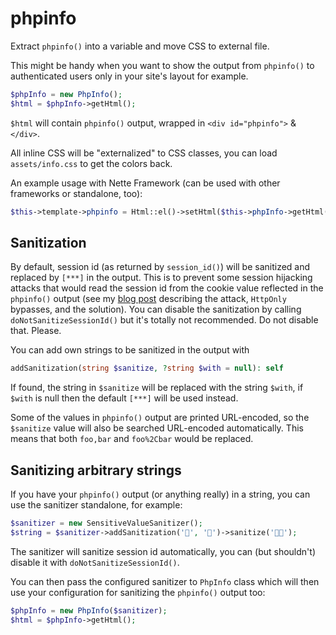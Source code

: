 # phpinfo
Extract `phpinfo()` into a variable and move CSS to external file.

This might be handy when you want to show the output from `phpinfo()` to authenticated users only in your site's layout for example.

```php
$phpInfo = new PhpInfo();
$html = $phpInfo->getHtml();
```

`$html` will contain `phpinfo()` output, wrapped in `<div id="phpinfo">` & `</div>`.

All inline CSS will be "externalized" to CSS classes, you can load `assets/info.css` to get the colors back.

An example usage with Nette Framework (can be used with other frameworks or standalone, too):
```php
$this->template->phpinfo = Html::el()->setHtml($this->phpInfo->getHtml());
```

## Sanitization
By default, session id (as returned by `session_id()`) will be sanitized and replaced by `[***]` in the output.
This is to prevent some session hijacking attacks that would read the session id from the cookie value reflected in the `phpinfo()` output
(see my [blog post](https://www.michalspacek.com/stealing-session-ids-with-phpinfo-and-how-to-stop-it) describing the attack, `HttpOnly` bypasses, and the solution).
You can disable the sanitization by calling `doNotSanitizeSessionId()` but it's totally not recommended. Do not disable that. Please.

You can add own strings to be sanitized in the output with
```php
addSanitization(string $sanitize, ?string $with = null): self
```
If found, the string in `$sanitize` will be replaced with the string `$with`, if `$with` is null then the default `[***]` will be used instead.

Some of the values in `phpinfo()` output are printed URL-encoded, so the `$sanitize` value will also be searched URL-encoded automatically.
This means that both `foo,bar` and `foo%2Cbar` would be replaced.

## Sanitizing arbitrary strings
If you have your `phpinfo()` output (or anything really) in a string, you can use the sanitizer standalone, for example:
```php
$sanitizer = new SensitiveValueSanitizer();
$string = $sanitizer->addSanitization('🍍', '🍌')->sanitize('🍍🍕');
```

The sanitizer will sanitize session id automatically, you can (but shouldn't) disable it with `doNotSanitizeSessionId()`.

You can then pass the configured sanitizer to `PhpInfo` class which will then use your configuration for sanitizing the `phpinfo()` output too:
```php
$phpInfo = new PhpInfo($sanitizer);
$html = $phpInfo->getHtml();
```
